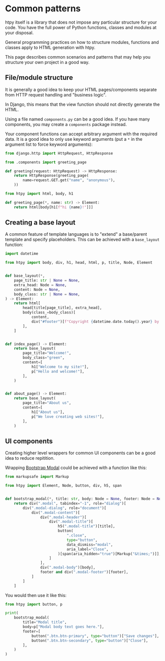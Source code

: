 # Common patterns

htpy itself is a library that does not impose any particular structure for your
code. You have the full power of Python
functions, classes and modules at your disposal.

General programming practices on how to structure modules, functions and classes apply to HTML generation with htpy.

This page describes common scenarios and patterns that may help you structure
your own project in a good way.

## File/module structure

It is generally a good idea to keep your HTML pages/components separate from HTTP request handling and "business logic".

In Django, this means that the view function should not directly generate the
HTML.

Using a file named `components.py` can be a good idea. If you have many
components, you may create a `components` package instead.

Your component functions can accept arbitrary argument with the required data.
It is a good idea to only use keyword arguments (put a `*` in the argument list
to force keyword arguments):

```py title="views.py"
from django.http import HttpRequest, HttpResponse

from .components import greeting_page

def greeting(request: HttpRequest) -> HttpResponse:
    return HttpResponse(greeting_page(
        name=request.GET.get("name", "anonymous"),
    ))
```

```py title="components.py"
from htpy import html, body, h1

def greeting_page(*, name: str) -> Element:
    return html[body[h1[f"hi {name}!"]]]
```

## Creating a base layout

A common feature of template languages is to "extend" a base/parent template and specify placeholders. This can be achieved with a `base_layout` function:

```py title="components.py"
import datetime

from htpy import body, div, h1, head, html, p, title, Node, Element


def base_layout(*,
    page_title: str | None = None,
    extra_head: Node = None,
    content: Node = None,
    body_class: str | None = None,
) -> Element:
    return html[
        head[title[page_title], extra_head],
        body(class_=body_class)[
            content,
            div("#footer")[f"Copyright {datetime.date.today().year} by Foo Inc."],
        ],
    ]


def index_page() -> Element:
    return base_layout(
        page_title="Welcome!",
        body_class="green",
        content=[
            h1["Welcome to my site!"],
            p["Hello and welcome!"],
        ],
    )


def about_page() -> Element:
    return base_layout(
        page_title="About us",
        content=[
            h1["About us"],
            p["We love creating web sites!"],
        ],
    )

```

## UI components

Creating higher level wrappers for common UI components can be a good idea to reduce repitition.

Wrapping [Bootstrap Modal](https://getbootstrap.com/docs/4.0/components/modal/) could be achieved with a function like this:


```py title="Creating wrapper for Bootstrap Modal"
from markupsafe import Markup

from htpy import Element, Node, button, div, h5, span


def bootstrap_modal(*, title: str, body: Node = None, footer: Node = None) -> Element:
    return div(".modal", tabindex="-1", role="dialog")[
        div(".modal-dialog", role="document")[
            div(".modal-content")[
                div(".modal-header")[
                    div(".modal-title")[
                        h5(".modal-title")[title],
                        button(
                            ".close",
                            type="button",
                            data_dismiss="modal",
                            aria_label="Close",
                        )[span(aria_hidden="true")[Markup("&times;")]],
                    ]
                ],
                div(".modal-body")[body],
                footer and div(".modal-footer")[footer],
            ]
        ]
    ]
```


You would then use it like this:
```py
from htpy import button, p

print(
    bootstrap_modal(
        title="Modal title",
        body=p["Modal body text goes here."],
        footer=[
            button(".btn.btn-primary", type="button")["Save changes"],
            button(".btn.btn-secondary", type="button")["Close"],
        ],
    )
)
```
